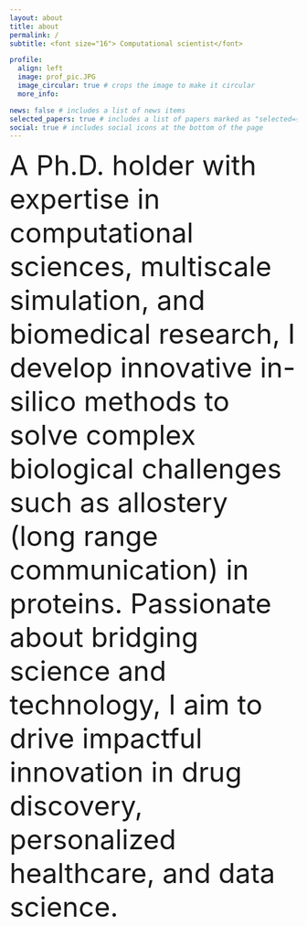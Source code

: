 ```yaml
---
layout: about
title: about
permalink: /
subtitle: <font size="16"> Computational scientist</font>

profile:
  align: left
  image: prof_pic.JPG
  image_circular: true # crops the image to make it circular
  more_info: 

news: false # includes a list of news items
selected_papers: true # includes a list of papers marked as "selected={true}"
social: true # includes social icons at the bottom of the page
---
```


<font size="12">  
    A Ph.D. holder with expertise in computational sciences, multiscale simulation, and biomedical research, I develop innovative in-silico methods to solve complex biological challenges such as allostery (long range communication) in proteins. Passionate about bridging science and technology, I aim to drive impactful innovation in drug discovery, personalized healthcare, and data science.
</font>
